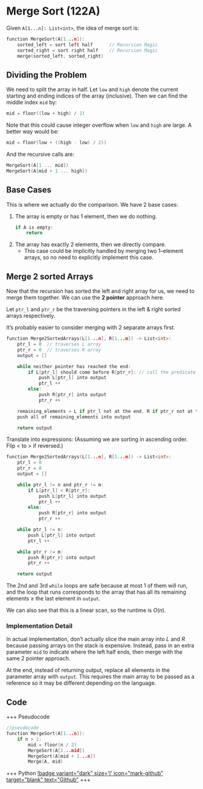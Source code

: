 # Merge Sort (122A)

Given `A[1...n]: List<int>`, the idea of merge sort is:

```c
function MergeSort(A[1...n]):
	sorted_left = sort left half      // Recursion Magic
	sorted_right = sort right half    // Recursion Magic
	merge(sorted_left, sorted_right)
```

## Dividing the Problem

We need to split the array in half. Let `low` and `high` denote the current starting and ending indices of the array (inclusive). Then we can find the middle index `mid` by:

```c
mid = floor((low + high) / 2)
```

Note that this could cause integer overflow when `low` and `high` are large. A better way would be:

```c
mid = floor(low + ((high - low) / 2))
```

And the recursive calls are:

```c
MergeSort(A[1 ... mid])
MergeSort(A[mid + 1 ... high])
```

## Base Cases

This is where we actually do the comparison. We have 2 base cases:

1. The array is empty or has 1 element, then we do nothing.
   ```c
   if A is empty:
       return
   ```
2. The array has exactly 2 elements, then we directly compare.
   - This case could be implicitly handled by merging two 1–element arrays, so no need to explicitly implement this case.

## Merge 2 sorted Arrays

Now that the recursion has sorted the left and right array for us, we need to merge them together. We can use the **2 pointer** approach here.

Let `ptr_l` and `ptr_r` be the traversing pointers in the left & right sorted arrays respectively.

It’s probably easier to consider merging with 2 separate arrays first.

```c
function Merge2SortedArrays(L[1...n], R[1...m]) -> List<int>:
	ptr_l = 0  // traverses L array
	ptr_r = 0  // traverses R array
	output = []

	while neither pointer has reached the end:
		if L[ptr_l] should come before R[ptr_r]: // call the predicate here
			push L[ptr_l] into output
			ptr_l ++
		else:
			push R[ptr_r] into output
			ptr_r ++

	remaining_elements = L if ptr_l not at the end, R if ptr_r not at the end
	push all of remaining_elements into output

	return output
```

Translate into expressions: (Assuming we are sorting in ascending order. Flip < to > if reversed.)

```c
function Merge2SortedArrays(L[1...n], R[1...m]) -> List<int>:
	ptr_l = 0
	ptr_r = 0
	output = []

	while ptr_l != n and ptr_r != m:
		if L[ptr_l] < R[ptr_r]:
			push L[ptr_l] into output
			ptr_l ++
		else:
			push R[ptr_r] into output
			ptr_r ++

	while ptr_l != n:
		push L[ptr_l] into output
		ptr_l ++

	while ptr_r != m:
		push R[ptr_r] into output
		ptr_r ++

	return output
```

The 2nd and 3rd `while` loops are safe because at most 1 of them will run, and the loop that runs corresponds to the array that has all its remaining elements $\geqslant$ the last element in `output`. 

We can also see that this is a linear scan, so the runtime is $O(n)$.

### Implementation Detail

In actual implementation, don’t actually slice the main array into $L$ and $R$ because passing arrays on the stack is expensive. Instead, pass in an extra parameter `mid` to indicate where the left half ends, then merge with the same 2 pointer approach. 

At the end, instead of returning output, replace all elements in the parameter array with `output`. This requires the main array to be passed as a reference so it may be different depending on the language.

## Code

+++ Pseudocode
```c
//pseudocode
function MergeSort(A[1...n]):
	if n > 1:
		mid = floor(n / 2)
		MergeSort(A[1...mid])
		MergeSort(A[mid + 1...n])
		Merge(A, mid)
```
+++ Python
[!badge variant="dark" size='l' icon="mark-github" target="blank" text="Github"](https://github.com/tomli380576/ECS122A-Algorithms-python-implementation/blob/main/Implementations/merge-sort.py#L27-L66)
+++